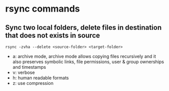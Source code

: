 # rsync commands

## Sync two local folders, delete files in destination that does not exists in source

```
rsync -zvha --delete <source-folder> <target-folder>
```

- a: archive mode, archive mode allows copying files recursively and it also preserves symbolic links, file permissions, user & group ownerships and timestamps
- v: verbose
- h: human readable formats
- z: use compression
